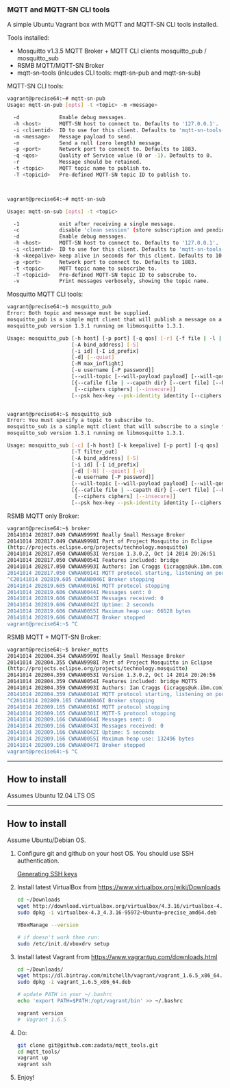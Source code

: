 ### MQTT and MQTT-SN CLI tools


A simple Ubuntu Vagrant box with MQTT and MQTT-SN CLI tools installed.

Tools installed:
- Mosquitto v1.3.5 MQTT Broker + MQTT CLI clients mosquitto_pub / mosquitto_sub
- RSMB MQTT/MQTT-SN Broker
- mqtt-sn-tools (inlcudes CLI tools: mqtt-sn-pub and mqtt-sn-sub) 


MQTT-SN CLI tools:

``` bash
vagrant@precise64:~# mqtt-sn-pub
Usage: mqtt-sn-pub [opts] -t <topic> -m <message>

  -d             Enable debug messages.
  -h <host>      MQTT-SN host to connect to. Defaults to '127.0.0.1'.
  -i <clientid>  ID to use for this client. Defaults to 'mqtt-sn-tools-' with process id.
  -m <message>   Message payload to send.
  -n             Send a null (zero length) message.
  -p <port>      Network port to connect to. Defaults to 1883.
  -q <qos>       Quality of Service value (0 or -1). Defaults to 0.
  -r             Message should be retained.
  -t <topic>     MQTT topic name to publish to.
  -T <topicid>   Pre-defined MQTT-SN topic ID to publish to.



vagrant@precise64:~# mqtt-sn-sub 

Usage: mqtt-sn-sub [opts] -t <topic>

  -1             exit after receiving a single message.
  -c             disable 'clean session' (store subscription and pending messages when client disconnects).
  -d             Enable debug messages.
  -h <host>      MQTT-SN host to connect to. Defaults to '127.0.0.1'.
  -i <clientid>  ID to use for this client. Defaults to 'mqtt-sn-tools-' with process id.
  -k <keepalive> keep alive in seconds for this client. Defaults to 10.
  -p <port>      Network port to connect to. Defaults to 1883.
  -t <topic>     MQTT topic name to subscribe to.
  -T <topicid>   Pre-defined MQTT-SN topic ID to subscrube to.
  -v             Print messages verbosely, showing the topic name.
```

Mosquitto MQTT CLI tools:

``` bash
vagrant@precise64:~$ mosquitto_pub
Error: Both topic and message must be supplied.
mosquitto_pub is a simple mqtt client that will publish a message on a single topic and exit.
mosquitto_pub version 1.3.1 running on libmosquitto 1.3.1.

Usage: mosquitto_pub [-h host] [-p port] [-q qos] [-r] {-f file | -l | -n | -m message} -t topic
                     [-A bind_address] [-S]
                     [-i id] [-I id_prefix]
                     [-d] [--quiet]
                     [-M max_inflight]
                     [-u username [-P password]]
                     [--will-topic [--will-payload payload] [--will-qos qos] [--will-retain]]
                     [{--cafile file | --capath dir} [--cert file] [--key file]
                      [--ciphers ciphers] [--insecure]]
                     [--psk hex-key --psk-identity identity [--ciphers ciphers]]


vagrant@precise64:~$ mosquitto_sub
Error: You must specify a topic to subscribe to.
mosquitto_sub is a simple mqtt client that will subscribe to a single topic and print all messages it receives.
mosquitto_sub version 1.3.1 running on libmosquitto 1.3.1.

Usage: mosquitto_sub [-c] [-h host] [-k keepalive] [-p port] [-q qos] [-R] -t topic ...
                     [-T filter_out]
                     [-A bind_address] [-S]
                     [-i id] [-I id_prefix]
                     [-d] [-N] [--quiet] [-v]
                     [-u username [-P password]]
                     [--will-topic [--will-payload payload] [--will-qos qos] [--will-retain]]
                     [{--cafile file | --capath dir} [--cert file] [--key file]
                      [--ciphers ciphers] [--insecure]]
                     [--psk hex-key --psk-identity identity [--ciphers ciphers]]

```

RSMB MQTT only Broker:

``` bash
vagrant@precise64:~$ broker       
20141014 202817.049 CWNAN9999I Really Small Message Broker
20141014 202817.049 CWNAN9998I Part of Project Mosquitto in Eclipse
(http://projects.eclipse.org/projects/technology.mosquitto)
20141014 202817.050 CWNAN0053I Version 1.3.0.2, Oct 14 2014 20:26:51
20141014 202817.050 CWNAN0054I Features included: bridge 
20141014 202817.050 CWNAN9993I Authors: Ian Craggs (icraggs@uk.ibm.com), Nicholas O'Leary
20141014 202817.050 CWNAN0014I MQTT protocol starting, listening on port 1883
^C20141014 202819.605 CWNAN0046I Broker stopping
20141014 202819.605 CWNAN0016I MQTT protocol stopping
20141014 202819.606 CWNAN0044I Messages sent: 0
20141014 202819.606 CWNAN0043I Messages received: 0
20141014 202819.606 CWNAN0042I Uptime: 2 seconds
20141014 202819.606 CWNAN0055I Maximum heap use: 66528 bytes
20141014 202819.606 CWNAN0047I Broker stopped
vagrant@precise64:~$ ^C
```

RSMB MQTT + MQTT-SN Broker:

``` bash
vagrant@precise64:~$ broker_mqtts 
20141014 202804.354 CWNAN9999I Really Small Message Broker
20141014 202804.355 CWNAN9998I Part of Project Mosquitto in Eclipse
(http://projects.eclipse.org/projects/technology.mosquitto)
20141014 202804.359 CWNAN0053I Version 1.3.0.2, Oct 14 2014 20:26:56
20141014 202804.359 CWNAN0054I Features included: bridge MQTTS 
20141014 202804.359 CWNAN9993I Authors: Ian Craggs (icraggs@uk.ibm.com), Nicholas O'Leary
20141014 202804.359 CWNAN0014I MQTT protocol starting, listening on port 1883
^C20141014 202809.165 CWNAN0046I Broker stopping
20141014 202809.165 CWNAN0016I MQTT protocol stopping
20141014 202809.165 CWNAN0301I MQTT-S protocol stopping
20141014 202809.166 CWNAN0044I Messages sent: 0
20141014 202809.166 CWNAN0043I Messages received: 0
20141014 202809.166 CWNAN0042I Uptime: 5 seconds
20141014 202809.166 CWNAN0055I Maximum heap use: 132496 bytes
20141014 202809.166 CWNAN0047I Broker stopped
vagrant@precise64:~$ ^C
```

----------------------------------------------------------------------------------------------------

## How to install

Assumes Ubuntu 12.04 LTS OS

----------------------------------------------------------------------------------------------

## How to install

Assume Ubuntu/Debian OS.

1. Configure git and github on your host OS. You should use SSH authentication.

    [Generating SSH keys](https://help.github.com/articles/generating-ssh-keys)


2. Install latest VirtualBox from https://www.virtualbox.org/wiki/Downloads
    ``` bash
    cd ~/Downloads
    wget http://download.virtualbox.org/virtualbox/4.3.16/virtualbox-4.3_4.3.16-95972~Ubuntu~precise_amd64.deb
    sudo dpkg -i virtualbox-4.3_4.3.16-95972~Ubuntu~precise_amd64.deb

    VBoxManage --version

    # if doesn't work then run:
    sudo /etc/init.d/vboxdrv setup
    ```

3. Install latest Vagrant from https://www.vagrantup.com/downloads.html
    ``` bash
    cd ~/Downloads/
    wget https://dl.bintray.com/mitchellh/vagrant/vagrant_1.6.5_x86_64.deb
    sudo dpkg -i vagrant_1.6.5_x86_64.deb

    # update PATH in your ~/.bashrc
    echo 'export PATH=$PATH:/opt/vagrant/bin' >> ~/.bashrc

    vagrant version
    #  Vagrant 1.6.5
    ```

4. Do:

    ``` bash
    git clone git@github.com:zadata/mqtt_tools.git
    cd mqtt_tools/
    vagrant up
    vagrant ssh
    ```

5. Enjoy!
